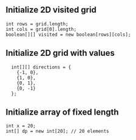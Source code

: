 ## Initialize 2D visited grid
```
int rows = grid.length;
int cols = grid[0].length;
boolean[][] visited = new boolean[rows][cols];
```

## Initialize 2D grid with values
```
  int[][] directions = {
    {-1, 0},
    {1, 0},
    {0, 1},
    {0, -1}
  };
```

## Initialize array of fixed length
```
int x = 20;
int[] dp = new int[20]; // 20 elements
```
